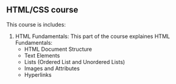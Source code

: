 ## HTML/CSS course

This course is includes:
1. HTML Fundamentals:
   This part of the course explaines HTML Fundamentals:
      - HTML Document Structure
      - Text Elements
      - Lists (Ordered List and Unordered Lists)
      - Images and Attributes
      - Hyperlinks
